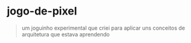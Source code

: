 # jogo-de-pixel
> um joguinho experimental que criei para aplicar uns conceitos de arquitetura que  estava aprendendo 
